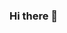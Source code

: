 ### Hi there 👋

<!--I am Bertha Michael but you can call me BerthyB
**BerthyB/BerthyB** is a ✨ _special_ ✨ repository because its `README.md` (this file) appears on your GitHub profile.

Here are some ideas to get you started:

- 🔭 I’m currently working on an academu..
- 🌱 I’m currently learning data analytics et al..
- 👯 I’m looking to collaborate on the HackBio internship program with everyone on board..
- 🤔 I’m looking for help with github and all it entails...
- 💬 Ask me about anything concerning medical Laboratory Science and ..
- 📫 How to reach me: you could reach me with the number +2348064723603
- 😄 Pronouns: ...
- ⚡ Fun fact: ...

